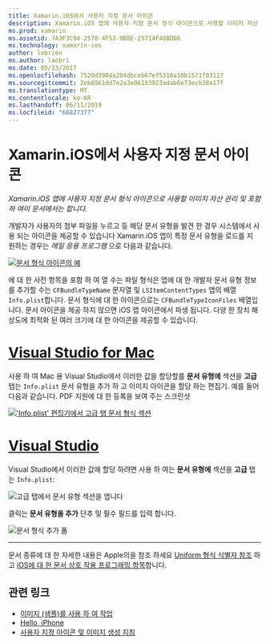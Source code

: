 ```yaml
---
title: Xamarin.iOS에서 사용자 지정 문서 아이콘
description: Xamarin.iOS 앱에 사용자 지정 문서 형식 아이콘으로 사용할 이미지 자산 관리 및 포함 하 여이 문서에서는 합니다.
ms.prod: xamarin
ms.assetid: 7A3F3C94-2578-4F53-9B8E-25714F48BDD6
ms.technology: xamarin-ios
author: lobrien
ms.author: laobri
ms.date: 05/23/2017
ms.openlocfilehash: 7520d3984a204dbceb67ef5310a10b1571f03127
ms.sourcegitcommit: 2eb8961dd7e2a3e06183923adab6e73ecb38a17f
ms.translationtype: MT
ms.contentlocale: ko-KR
ms.lasthandoff: 06/11/2019
ms.locfileid: "66827377"
---
```

# <a name="custom-document-icons-in-xamarinios"></a>Xamarin.iOS에서 사용자 지정 문서 아이콘

_Xamarin.iOS 앱에 사용자 지정 문서 형식 아이콘으로 사용할 이미지 자산 관리 및 포함 하 여이 문서에서는 합니다._

개발자가 사용자의 첨부 파일을 누르고 등 해당 문서 유형을 발견 한 경우 시스템에서 사용 되는 아이콘을 제공할 수 있습니다 Xamarin.iOS 앱이 특정 문서 유형을 로드를 지 원하는 경우는 *메일 응용 프로그램* 으로 다음과 같습니다.

 [![](custom-document-types-images/17.png "문서 형식 아이콘의 예")](custom-document-types-images/17.png#lightbox)

에 대 한 사전 항목을 포함 하 여 열 수는 파일 형식은 앱에 대 한 개발자 문서 유형 정보를 추가할 수는 `CFBundleTypeName` 문자열 및 `LSItemContentTypes` 앱의 배열 `Info.plist`합니다. 문서 형식에 대 한 아이콘으로는 `CFBundleTypeIconFiles` 배열입니다. 문서 아이콘을 제공 하지 않으면 iOS 앱 아이콘에서 파생 됩니다.
다양 한 장치 해상도에 최적화 된 여러 크기에 대 한 아이콘을 제공할 수 있습니다. 

# <a name="visual-studio-for-mactabmacos"></a>[Visual Studio for Mac](#tab/macos)

사용 하 여 Mac 용 Visual Studio에서 이러한 값을 할당할를 **문서 유형에** 섹션을 **고급** 탭는 `Info.plist` 문서 유형을 추가 하 고 이미지 아이콘을 할당 하는 편집기. 예를 들어 다음과 같습니다. PDF 지원에 대 한 등록을 보여 주는 스크린샷

 [![](custom-document-types-images/18.png "'Info.plist' 편집기에서 고급 탭 문서 형식 섹션")](custom-document-types-images/18.png#lightbox)
 
# <a name="visual-studiotabwindows"></a>[Visual Studio](#tab/windows)

Visual Studio에서 이러한 값에 할당 하려면 사용 하 여는 **문서 유형에** 섹션을 **고급** 탭는 `Info.plist`:

 ![](custom-document-types-images/doc01w.png "고급 탭에서 문서 유형 섹션을 엽니다")

클릭는 **문서 유형을 추가** 단추 및 필수 필드를 입력 합니다.

![](custom-document-types-images/doc02w.png "문서 형식 추가 폼")

-----


문서 종류에 대 한 자세한 내용은 Apple의을 참조 하세요 [Uniform 형식 식별자 참조](https://developer.apple.com/library/ios/#documentation/Miscellaneous/Reference/UTIRef/Articles/System-DeclaredUniformTypeIdentifiers.html) 하 고 [iOS에 대 한 문서 상호 작용 프로그래밍 항목](https://developer.apple.com/library/ios/#documentation/FileManagement/Conceptual/DocumentInteraction_TopicsForIOS/Introduction/Introduction.html)합니다.


## <a name="related-links"></a>관련 링크

- [이미지 (샘플)를 사용 하 여 작업](https://developer.xamarin.com/samples/monotouch/WorkingWithImages/)
- [Hello, iPhone](~/ios/get-started/hello-ios/index.md)
- [사용자 지정 아이콘 및 이미지 생성 지침](https://developer.apple.com/library/ios/#documentation/UserExperience/Conceptual/MobileHIG/IconsImages/IconsImages.html)
